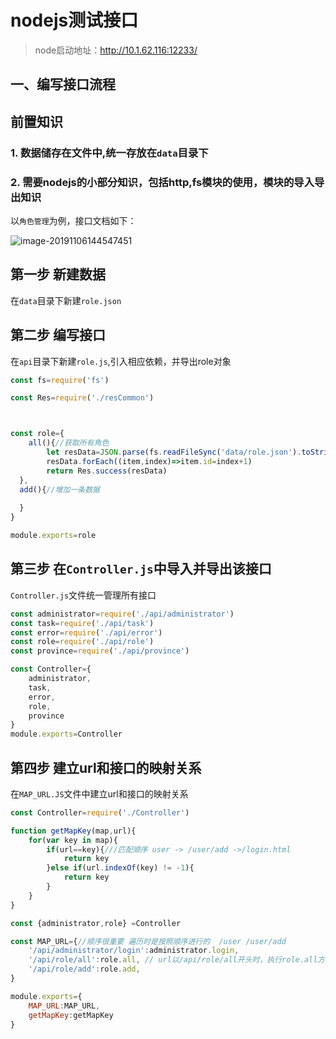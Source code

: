 # nodejs测试接口

>node启动地址：http://10.1.62.116:12233/



## 一、编写接口流程

## 前置知识

### 1. 数据储存在文件中,统一存放在`data`目录下

### 2. 需要nodejs的小部分知识，包括http,fs模块的使用，模块的导入导出知识




以`角色管理`为例，接口文档如下：

![image-20191106144547451](https://tva1.sinaimg.cn/large/006y8mN6ly1g8obh03khaj30kg0kijtk.jpg)

##  第一步 新建数据

在`data`目录下新建`role.json`

## 第二步 编写接口

在`api`目录下新建`role.js`,引入相应依赖，并导出role对象

```js
const fs=require('fs')

const Res=require('./resCommon')



const role={
	all(){//获取所有角色
        let resData=JSON.parse(fs.readFileSync('data/role.json').toString())
        resData.forEach((item,index)=>item.id=index+1)
        return Res.success(resData)
  },
  add(){//增加一条数据
    
  }
}

module.exports=role
```

## 第三步 在`Controller.js`中导入并导出该接口

`Controller.js`文件统一管理所有接口

```js
const administrator=require('./api/administrator')
const task=require('./api/task')
const error=require('./api/error')
const role=require('./api/role')
const province=require('./api/province')

const Controller={
    administrator,
    task,
    error,
    role,
    province
}
module.exports=Controller
```

## 第四步 建立url和接口的映射关系

在`MAP_URL.JS`文件中建立url和接口的映射关系

```js
const Controller=require('./Controller')

function getMapKey(map,url){
    for(var key in map){
        if(url==key){///匹配顺序 user -> /user/add ->/login.html 
            return key
        }else if(url.indexOf(key) != -1){
            return key
        }
    }
}

const {administrator,role} =Controller

const MAP_URL={//顺序很重要 遍历时是按照顺序进行的  /user /user/add 
    '/api/administrator/login':administrator.login,
    '/api/role/all':role.all, // url以/api/role/all开头时，执行role.all方法
    '/api/role/add':role.add,
}

module.exports={
    MAP_URL:MAP_URL,
    getMapKey:getMapKey
}
```


